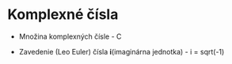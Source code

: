 # Komplexné čísla

- Množina komplexných čísle - C

- Zavedenie (Leo Euler) čísla **i**(imaginárna jednotka) - i = sqrt(-1)
